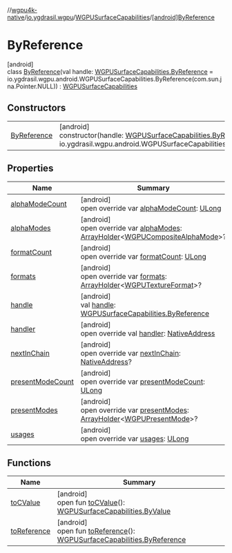 //[wgpu4k-native](../../../../index.md)/[io.ygdrasil.wgpu](../../index.md)/[WGPUSurfaceCapabilities](../index.md)/[[android]ByReference](index.md)

# ByReference

[android]\
class [ByReference](index.md)(val handle: [WGPUSurfaceCapabilities.ByReference](../../../io.ygdrasil.wgpu.android/-w-g-p-u-surface-capabilities/-by-reference/index.md) = io.ygdrasil.wgpu.android.WGPUSurfaceCapabilities.ByReference(com.sun.jna.Pointer.NULL)) : [WGPUSurfaceCapabilities](../index.md)

## Constructors

| | |
|---|---|
| [ByReference](-by-reference.md) | [android]<br>constructor(handle: [WGPUSurfaceCapabilities.ByReference](../../../io.ygdrasil.wgpu.android/-w-g-p-u-surface-capabilities/-by-reference/index.md) = io.ygdrasil.wgpu.android.WGPUSurfaceCapabilities.ByReference(com.sun.jna.Pointer.NULL)) |

## Properties

| Name | Summary |
|---|---|
| [alphaModeCount](alpha-mode-count.md) | [android]<br>open override var [alphaModeCount](alpha-mode-count.md): [ULong](https://kotlinlang.org/api/core/kotlin-stdlib/kotlin/-u-long/index.html) |
| [alphaModes](alpha-modes.md) | [android]<br>open override var [alphaModes](alpha-modes.md): [ArrayHolder](../../../ffi/-array-holder/index.md)&lt;[WGPUCompositeAlphaMode](../../-w-g-p-u-composite-alpha-mode/index.md)&gt;? |
| [formatCount](format-count.md) | [android]<br>open override var [formatCount](format-count.md): [ULong](https://kotlinlang.org/api/core/kotlin-stdlib/kotlin/-u-long/index.html) |
| [formats](formats.md) | [android]<br>open override var [formats](formats.md): [ArrayHolder](../../../ffi/-array-holder/index.md)&lt;[WGPUTextureFormat](../../-w-g-p-u-texture-format/index.md)&gt;? |
| [handle](handle.md) | [android]<br>val [handle](handle.md): [WGPUSurfaceCapabilities.ByReference](../../../io.ygdrasil.wgpu.android/-w-g-p-u-surface-capabilities/-by-reference/index.md) |
| [handler](handler.md) | [android]<br>open override val [handler](handler.md): [NativeAddress](../../../ffi/-native-address/index.md) |
| [nextInChain](next-in-chain.md) | [android]<br>open override var [nextInChain](next-in-chain.md): [NativeAddress](../../../ffi/-native-address/index.md)? |
| [presentModeCount](present-mode-count.md) | [android]<br>open override var [presentModeCount](present-mode-count.md): [ULong](https://kotlinlang.org/api/core/kotlin-stdlib/kotlin/-u-long/index.html) |
| [presentModes](present-modes.md) | [android]<br>open override var [presentModes](present-modes.md): [ArrayHolder](../../../ffi/-array-holder/index.md)&lt;[WGPUPresentMode](../../-w-g-p-u-present-mode/index.md)&gt;? |
| [usages](usages.md) | [android]<br>open override var [usages](usages.md): [ULong](https://kotlinlang.org/api/core/kotlin-stdlib/kotlin/-u-long/index.html) |

## Functions

| Name | Summary |
|---|---|
| [toCValue](../[android]to-c-value.md) | [android]<br>open fun [toCValue](../[android]to-c-value.md)(): [WGPUSurfaceCapabilities.ByValue](../../../io.ygdrasil.wgpu.android/-w-g-p-u-surface-capabilities/-by-value/index.md) |
| [toReference](../to-reference.md) | [android]<br>open fun [toReference](../to-reference.md)(): [WGPUSurfaceCapabilities.ByReference](../../../io.ygdrasil.wgpu.android/-w-g-p-u-surface-capabilities/-by-reference/index.md) |